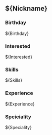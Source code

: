 ## ${Nickname}
### Birthday
${Birthday}
### Interested
${Interested}
### Skills
${Skills}
### Experience
${Experience}
### Speiciality
${Speciality}

